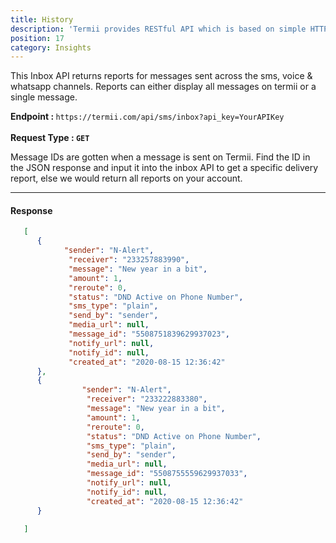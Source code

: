 ```yaml
---
title: History
description: 'Termii provides RESTful API which is based on simple HTTP POST/GET requests. Our API lets you create, send, and verify messages, as well as, track your delivery statistics.'
position: 17
category: Insights
---
```


This Inbox API returns reports for messages sent across the sms, voice & whatsapp channels. Reports can either display all messages on termii or a single message.

<b>Endpoint : </b>
`
https://termii.com/api/sms/inbox?api_key=YourAPIKey
`<br><br> <b>Request Type : </b> **`GET`**

<alert>Message IDs are gotten when a message is sent on Termii. Find the ID in the JSON response and input it into the inbox API to get a specific delivery report,
 else we would return all reports on your account.</alert>

<hr />


#### Response


```JSON
   [
      {
            "sender": "N-Alert",
             "receiver": "233257883990",
             "message": "New year in a bit",
             "amount": 1,
             "reroute": 0,
             "status": "DND Active on Phone Number",
             "sms_type": "plain",
             "send_by": "sender",
             "media_url": null,
             "message_id": "5508751839629937023",
             "notify_url": null,
             "notify_id": null,
             "created_at": "2020-08-15 12:36:42"
      },
      {
                "sender": "N-Alert",
                 "receiver": "233222883380",
                 "message": "New year in a bit",
                 "amount": 1,
                 "reroute": 0,
                 "status": "DND Active on Phone Number",
                 "sms_type": "plain",
                 "send_by": "sender",
                 "media_url": null,
                 "message_id": "5508755559629937033",
                 "notify_url": null,
                 "notify_id": null,
                 "created_at": "2020-08-15 12:36:42"
      }

   ]
          
```


